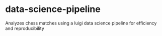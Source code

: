 # data-science-pipeline
Analyzes chess matches using a luigi data science pipeline for efficiency and reproducibility
